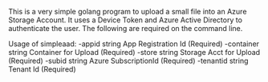 This is a very simple golang program to upload a small file into an Azure Storage Account. 
It uses a Device Token and Azure Active Directory to authenticate the user.  The following
are required on the command line.


Usage of simpleaad:
  -appid string
        App Registration Id (Required)
  -container string
        Container for Upload (Required)
  -store string
        Storage Acct for Upload (Required)
  -subid string
        Azure SubscriptionId (Required)
  -tenantid string
        Tenant Id (Required)

